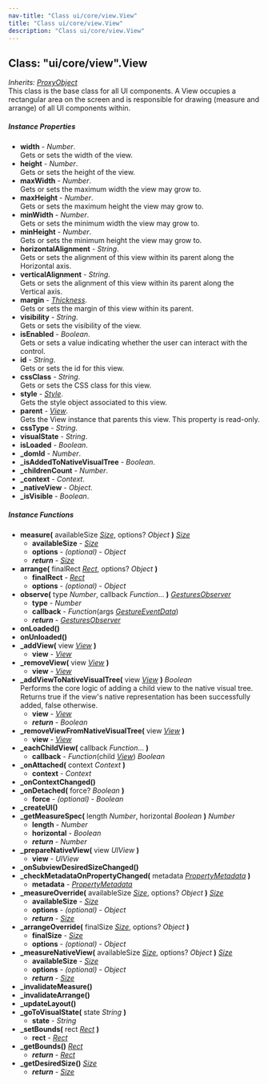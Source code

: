 ```yaml
---
nav-title: "Class ui/core/view.View"
title: "Class ui/core/view.View"
description: "Class ui/core/view.View"
---
```

## Class: "ui/core/view".View  
_Inherits:_ [_ProxyObject_](../../../ui/core/proxy/ProxyObject.md)  
This class is the base class for all UI components. 
A View occupies a rectangular area on the screen and is responsible for drawing (measure and arrange) of all UI components within. 

##### Instance Properties
 - **width** - _Number_.    
  Gets or sets the width of the view.
 - **height** - _Number_.    
  Gets or sets the height of the view.
 - **maxWidth** - _Number_.    
  Gets or sets the maximum width the view may grow to.
 - **maxHeight** - _Number_.    
  Gets or sets the maximum height the view may grow to.
 - **minWidth** - _Number_.    
  Gets or sets the minimum width the view may grow to.
 - **minHeight** - _Number_.    
  Gets or sets the minimum height the view may grow to.
 - **horizontalAlignment** - _String_.    
  Gets or sets the alignment of this view within its parent along the Horizontal axis.
 - **verticalAlignment** - _String_.    
  Gets or sets the alignment of this view within its parent along the Vertical axis.
 - **margin** - [_Thickness_](../../../utils/geometry/Thickness.md).    
  Gets or sets the margin of this view within its parent.
 - **visibility** - _String_.    
  Gets or sets the visibility of the view.
 - **isEnabled** - _Boolean_.    
  Gets or sets a value indicating whether the user can interact with the control.
 - **id** - _String_.    
  Gets or sets the id for this view.
 - **cssClass** - _String_.    
  Gets or sets the CSS class for this view.
 - **style** - [_Style_](../../../ui/styling/Style.md).    
  Gets the style object associated to this view.
 - **parent** - [_View_](../../../ui/core/view/View.md).    
  Gets the View instance that parents this view. This property is read-only.
 - **cssType** - _String_.
 - **visualState** - _String_.
 - **isLoaded** - _Boolean_.
 - **_domId** - _Number_.
 - **_isAddedToNativeVisualTree** - _Boolean_.
 - **_childrenCount** - _Number_.
 - **_context** - _Context_.
 - **_nativeView** - _Object_.
 - **_isVisible** - _Boolean_.

##### Instance Functions
 - **measure(** availableSize [_Size_](../../../utils/geometry/Size.md), options? _Object_ **)** [_Size_](../../../utils/geometry/Size.md)
   - **availableSize** - [_Size_](../../../utils/geometry/Size.md)
   - **options** - _(optional)_ - _Object_
   - _**return**_ - [_Size_](../../../utils/geometry/Size.md)
 - **arrange(** finalRect [_Rect_](../../../utils/geometry/Rect.md), options? _Object_ **)**
   - **finalRect** - [_Rect_](../../../utils/geometry/Rect.md)
   - **options** - _(optional)_ - _Object_
 - **observe(** type _Number_, callback _Function_... **)** [_GesturesObserver_](../../../ui/gestures/GesturesObserver.md)
   - **type** - _Number_
   - **callback** - _Function_(args [_GestureEventData_](../../../ui/gestures/GestureEventData.md))
   - _**return**_ - [_GesturesObserver_](../../../ui/gestures/GesturesObserver.md)
 - **onLoaded()**
 - **onUnloaded()**
 - **_addView(** view [_View_](../../../ui/core/view/View.md) **)**
   - **view** - [_View_](../../../ui/core/view/View.md)
 - **_removeView(** view [_View_](../../../ui/core/view/View.md) **)**
   - **view** - [_View_](../../../ui/core/view/View.md)
 - **_addViewToNativeVisualTree(** view [_View_](../../../ui/core/view/View.md) **)** _Boolean_  
     Performs the core logic of adding a child view to the native visual tree. Returns true if the view's native representation has been successfully added, false otherwise.
   - **view** - [_View_](../../../ui/core/view/View.md)
   - _**return**_ - _Boolean_
 - **_removeViewFromNativeVisualTree(** view [_View_](../../../ui/core/view/View.md) **)**
   - **view** - [_View_](../../../ui/core/view/View.md)
 - **_eachChildView(** callback _Function_... **)**
   - **callback** - _Function_(child [_View_](../../../ui/core/view/View.md)) _Boolean_
 - **_onAttached(** context _Context_ **)**
   - **context** - _Context_
 - **_onContextChanged()**
 - **_onDetached(** force? _Boolean_ **)**
   - **force** - _(optional)_ - _Boolean_
 - **_createUI()**
 - **_getMeasureSpec(** length _Number_, horizontal _Boolean_ **)** _Number_
   - **length** - _Number_
   - **horizontal** - _Boolean_
   - _**return**_ - _Number_
 - **_prepareNativeView(** view _UIView_ **)**
   - **view** - _UIView_
 - **_onSubviewDesiredSizeChanged()**
 - **_checkMetadataOnPropertyChanged(** metadata [_PropertyMetadata_](../../../ui/core/dependency-observable/PropertyMetadata.md) **)**
   - **metadata** - [_PropertyMetadata_](../../../ui/core/dependency-observable/PropertyMetadata.md)
 - **_measureOverride(** availableSize [_Size_](../../../utils/geometry/Size.md), options? _Object_ **)** [_Size_](../../../utils/geometry/Size.md)
   - **availableSize** - [_Size_](../../../utils/geometry/Size.md)
   - **options** - _(optional)_ - _Object_
   - _**return**_ - [_Size_](../../../utils/geometry/Size.md)
 - **_arrangeOverride(** finalSize [_Size_](../../../utils/geometry/Size.md), options? _Object_ **)**
   - **finalSize** - [_Size_](../../../utils/geometry/Size.md)
   - **options** - _(optional)_ - _Object_
 - **_measureNativeView(** availableSize [_Size_](../../../utils/geometry/Size.md), options? _Object_ **)** [_Size_](../../../utils/geometry/Size.md)
   - **availableSize** - [_Size_](../../../utils/geometry/Size.md)
   - **options** - _(optional)_ - _Object_
   - _**return**_ - [_Size_](../../../utils/geometry/Size.md)
 - **_invalidateMeasure()**
 - **_invalidateArrange()**
 - **_updateLayout()**
 - **_goToVisualState(** state _String_ **)**
   - **state** - _String_
 - **_setBounds(** rect [_Rect_](../../../utils/geometry/Rect.md) **)**
   - **rect** - [_Rect_](../../../utils/geometry/Rect.md)
 - **_getBounds()** [_Rect_](../../../utils/geometry/Rect.md)
   - _**return**_ - [_Rect_](../../../utils/geometry/Rect.md)
 - **_getDesiredSize()** [_Size_](../../../utils/geometry/Size.md)
   - _**return**_ - [_Size_](../../../utils/geometry/Size.md)